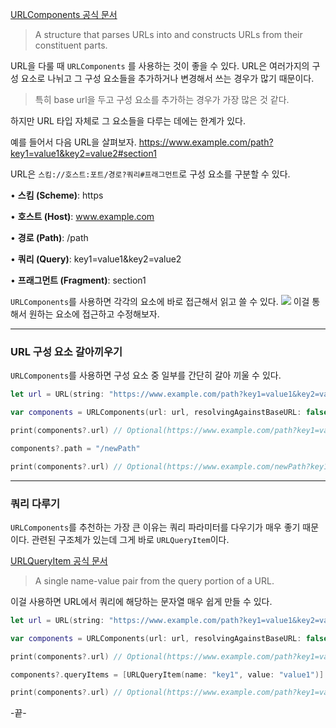 [URLComponents 공식 문서](https://developer.apple.com/documentation/foundation/urlcomponents)

> A structure that parses URLs into and constructs URLs from their constituent parts.

URL을 다룰 때 `URLComponents` 를 사용하는 것이 좋을 수 있다.
URL은 여러가지의 구성 요소로 나뉘고 그 구성 요소들을 추가하거나 변경해서 쓰는 경우가 많기 때문이다.
> 특히 base url을 두고 구성 요소를 추가하는 경우가 가장 많은 것 같다.

하지만 URL 타입 자체로 그 요소들을 다루는 데에는 한계가 있다.

예를 들어서 다음 URL을 살펴보자.
https://www.example.com/path?key1=value1&key2=value2#section1

URL은 `스킴://호스트:포트/경로?쿼리#프래그먼트`로 구성 요소를 구분할 수 있다.

• **스킴 (Scheme)**: https

• **호스트 (Host)**: www.example.com

• **경로 (Path)**: /path

• **쿼리 (Query)**: key1=value1&key2=value2

• **프래그먼트 (Fragment)**: section1

`URLComponents`를 사용하면 각각의 요소에 바로 접근해서 읽고 쓸 수 있다.
![](https://i.imgur.com/nguDx8m.png)
이걸 통해서 원하는 요소에 접근하고 수정해보자.
***
### URL 구성 요소 갈아끼우기
`URLComponents`를 사용하면 구성 요소 중 일부를 간단히 갈아 끼울 수 있다.

```swift
let url = URL(string: "https://www.example.com/path?key1=value1&key2=value2#section1")!

var components = URLComponents(url: url, resolvingAgainstBaseURL: false)

print(components?.url) // Optional(https://www.example.com/path?key1=value1&key2=value2#section1)

components?.path = "/newPath" 

print(components?.url) // Optional(https://www.example.com/newPath?key1=value1&key2=value2#section1)
```

***
### 쿼리 다루기
`URLComponents`를 추천하는 가장 큰 이유는 쿼리 파라미터를 다우기가 매우 좋기 때문이다.
관련된 구조체가 있는데 그게 바로 `URLQueryItem`이다.

[URLQueryItem 공식 문서](https://developer.apple.com/documentation/foundation/urlqueryitem)
>A single name-value pair from the query portion of a URL.

이걸 사용하면 URL에서 쿼리에 해당하는 문자열 매우 쉽게 만들 수 있다.

```swift
let url = URL(string: "https://www.example.com/path?key1=value1&key2=value2#section1")!

var components = URLComponents(url: url, resolvingAgainstBaseURL: false)

print(components?.url) // Optional(https://www.example.com/path?key1=value1&key2=value2#section1)

components?.queryItems = [URLQueryItem(name: "key1", value: "value1")]

print(components?.url) // Optional(https://www.example.com/path?key1=value1#section1)
```

-끝-
